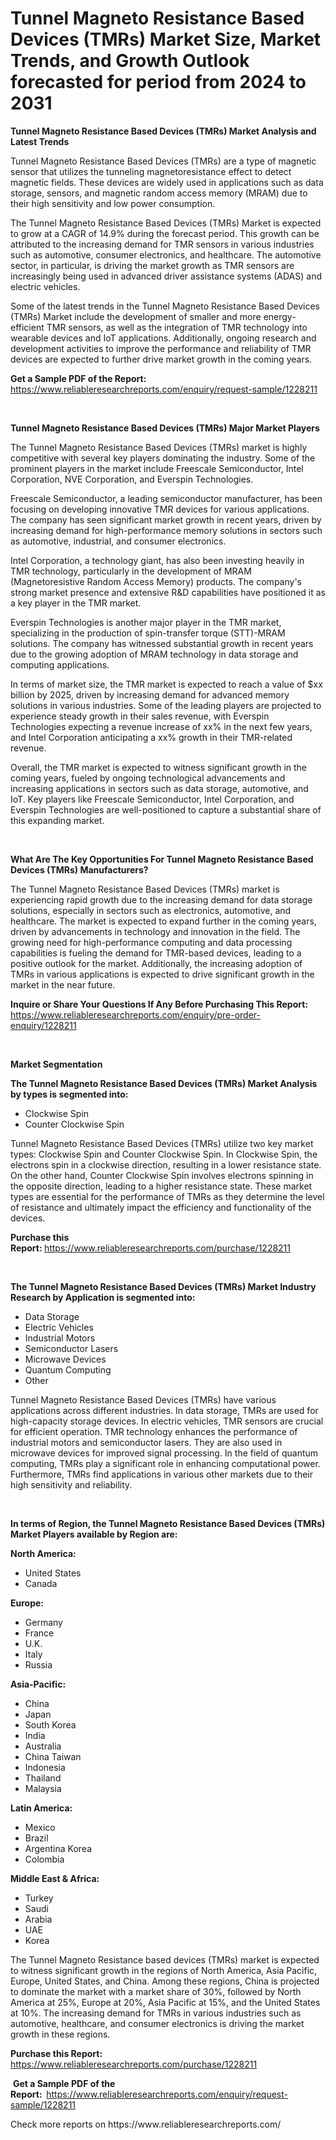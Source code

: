 <p><h1>Tunnel Magneto Resistance Based Devices (TMRs) Market Size, Market Trends, and Growth Outlook forecasted for period from 2024 to 2031</h1></p><p><strong>Tunnel Magneto Resistance Based Devices (TMRs) Market Analysis and Latest Trends</strong></p>
<p><p>Tunnel Magneto Resistance Based Devices (TMRs) are a type of magnetic sensor that utilizes the tunneling magnetoresistance effect to detect magnetic fields. These devices are widely used in applications such as data storage, sensors, and magnetic random access memory (MRAM) due to their high sensitivity and low power consumption.</p><p>The Tunnel Magneto Resistance Based Devices (TMRs) Market is expected to grow at a CAGR of 14.9% during the forecast period. This growth can be attributed to the increasing demand for TMR sensors in various industries such as automotive, consumer electronics, and healthcare. The automotive sector, in particular, is driving the market growth as TMR sensors are increasingly being used in advanced driver assistance systems (ADAS) and electric vehicles.</p><p>Some of the latest trends in the Tunnel Magneto Resistance Based Devices (TMRs) Market include the development of smaller and more energy-efficient TMR sensors, as well as the integration of TMR technology into wearable devices and IoT applications. Additionally, ongoing research and development activities to improve the performance and reliability of TMR devices are expected to further drive market growth in the coming years.</p></p>
<p><strong>Get a Sample PDF of the Report:&nbsp;</strong> <a href="https://www.reliableresearchreports.com/enquiry/request-sample/1228211">https://www.reliableresearchreports.com/enquiry/request-sample/1228211</a></p>
<p>&nbsp;</p>
<p><strong>Tunnel Magneto Resistance Based Devices (TMRs) Major Market Players</strong></p>
<p><p>The Tunnel Magneto Resistance Based Devices (TMRs) market is highly competitive with several key players dominating the industry. Some of the prominent players in the market include Freescale Semiconductor, Intel Corporation, NVE Corporation, and Everspin Technologies.</p><p>Freescale Semiconductor, a leading semiconductor manufacturer, has been focusing on developing innovative TMR devices for various applications. The company has seen significant market growth in recent years, driven by increasing demand for high-performance memory solutions in sectors such as automotive, industrial, and consumer electronics.</p><p>Intel Corporation, a technology giant, has also been investing heavily in TMR technology, particularly in the development of MRAM (Magnetoresistive Random Access Memory) products. The company's strong market presence and extensive R&D capabilities have positioned it as a key player in the TMR market.</p><p>Everspin Technologies is another major player in the TMR market, specializing in the production of spin-transfer torque (STT)-MRAM solutions. The company has witnessed substantial growth in recent years due to the growing adoption of MRAM technology in data storage and computing applications.</p><p>In terms of market size, the TMR market is expected to reach a value of $xx billion by 2025, driven by increasing demand for advanced memory solutions in various industries. Some of the leading players are projected to experience steady growth in their sales revenue, with Everspin Technologies expecting a revenue increase of xx% in the next few years, and Intel Corporation anticipating a xx% growth in their TMR-related revenue.</p><p>Overall, the TMR market is expected to witness significant growth in the coming years, fueled by ongoing technological advancements and increasing applications in sectors such as data storage, automotive, and IoT. Key players like Freescale Semiconductor, Intel Corporation, and Everspin Technologies are well-positioned to capture a substantial share of this expanding market.</p></p>
<p>&nbsp;</p>
<p><strong>What Are The Key Opportunities For Tunnel Magneto Resistance Based Devices (TMRs) Manufacturers?</strong></p>
<p><p>The Tunnel Magneto Resistance Based Devices (TMRs) market is experiencing rapid growth due to the increasing demand for data storage solutions, especially in sectors such as electronics, automotive, and healthcare. The market is expected to expand further in the coming years, driven by advancements in technology and innovation in the field. The growing need for high-performance computing and data processing capabilities is fueling the demand for TMR-based devices, leading to a positive outlook for the market. Additionally, the increasing adoption of TMRs in various applications is expected to drive significant growth in the market in the near future.</p></p>
<p><strong>Inquire or Share Your Questions If Any Before Purchasing This Report:</strong> <a href="https://www.reliableresearchreports.com/enquiry/pre-order-enquiry/1228211">https://www.reliableresearchreports.com/enquiry/pre-order-enquiry/1228211</a></p>
<p>&nbsp;</p>
<p><strong>Market Segmentation</strong></p>
<p><strong>The Tunnel Magneto Resistance Based Devices (TMRs) Market Analysis by types is segmented into:</strong></p>
<p><ul><li>Clockwise Spin</li><li>Counter Clockwise Spin</li></ul></p>
<p><p>Tunnel Magneto Resistance Based Devices (TMRs) utilize two key market types: Clockwise Spin and Counter Clockwise Spin. In Clockwise Spin, the electrons spin in a clockwise direction, resulting in a lower resistance state. On the other hand, Counter Clockwise Spin involves electrons spinning in the opposite direction, leading to a higher resistance state. These market types are essential for the performance of TMRs as they determine the level of resistance and ultimately impact the efficiency and functionality of the devices.</p></p>
<p><strong>Purchase this Report:&nbsp;</strong><a href="https://www.reliableresearchreports.com/purchase/1228211">https://www.reliableresearchreports.com/purchase/1228211</a></p>
<p>&nbsp;</p>
<p><strong>The Tunnel Magneto Resistance Based Devices (TMRs) Market Industry Research by Application is segmented into:</strong></p>
<p><ul><li>Data Storage</li><li>Electric Vehicles</li><li>Industrial Motors</li><li>Semiconductor Lasers</li><li>Microwave Devices</li><li>Quantum Computing</li><li>Other</li></ul></p>
<p><p>Tunnel Magneto Resistance Based Devices (TMRs) have various applications across different industries. In data storage, TMRs are used for high-capacity storage devices. In electric vehicles, TMR sensors are crucial for efficient operation. TMR technology enhances the performance of industrial motors and semiconductor lasers. They are also used in microwave devices for improved signal processing. In the field of quantum computing, TMRs play a significant role in enhancing computational power. Furthermore, TMRs find applications in various other markets due to their high sensitivity and reliability.</p></p>
<p>&nbsp;</p>
<p><strong>In terms of Region, the Tunnel Magneto Resistance Based Devices (TMRs) Market Players available by Region are:</strong></p>
<p>
    <p> <strong> North America: </strong>
        <ul>
            <li>United States</li>
            <li>Canada</li>
        </ul>
        </p> 
    <p> <strong> Europe: </strong>
        <ul>
            <li>Germany</li>
            <li>France</li>
            <li>U.K.</li>
            <li>Italy</li>
            <li>Russia</li>
        </ul>
        </p> 
    <p> <strong> Asia-Pacific: </strong>
        <ul>
            <li>China</li>
            <li>Japan</li>
            <li>South Korea</li>
            <li>India</li>
            <li>Australia</li>
            <li>China Taiwan</li>
            <li>Indonesia</li>
            <li>Thailand</li>
            <li>Malaysia</li>
        </ul>
        </p> 
    <p> <strong> Latin America: </strong>
        <ul>
            <li>Mexico</li>
            <li>Brazil</li>
            <li>Argentina Korea</li>
            <li>Colombia</li>
        </ul>
        </p> 
    <p> <strong> Middle East & Africa: </strong>
        <ul>
            <li>Turkey</li>
            <li>Saudi</li>
            <li>Arabia</li>
            <li>UAE</li>
            <li>Korea</li>
        </ul>
    </p>
    </p>
<p><p>The Tunnel Magneto Resistance based devices (TMRs) market is expected to witness significant growth in the regions of North America, Asia Pacific, Europe, United States, and China. Among these regions, China is projected to dominate the market with a market share of 30%, followed by North America at 25%, Europe at 20%, Asia Pacific at 15%, and the United States at 10%. The increasing demand for TMRs in various industries such as automotive, healthcare, and consumer electronics is driving the market growth in these regions.</p></p>
<p><strong>Purchase this Report: </strong><a href="https://www.reliableresearchreports.com/purchase/1228211">https://www.reliableresearchreports.com/purchase/1228211</a></p>
<p>&nbsp;<strong>Get a Sample PDF of the Report:&nbsp;&nbsp;</strong><a href="https://www.reliableresearchreports.com/enquiry/request-sample/1228211">https://www.reliableresearchreports.com/enquiry/request-sample/1228211</a></p>
<p><strong></strong></p>
<p>Check more reports on https://www.reliableresearchreports.com/</p>